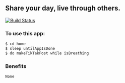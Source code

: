 ## Share your day, live through others.
[![Build Status](https://travis-ci.org/joemccann/dillinger.svg?branch=master)](https://travis-ci.org/joemccann/dillinger)


### To use this app:
```sh
$ cd home
$ sleep untilAppIsDone
$ do makeTikTakPost while isBreathing
```
### Benefits
`None`
